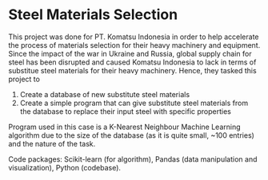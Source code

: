 # Steel Materials Selection

This project was done for PT. Komatsu Indonesia in order to help accelerate the process of materials selection for their heavy machinery and equipment. Since the impact of the war in Ukraine and Russia, global supply chain for steel has been disrupted and caused Komatsu Indonesia to lack in terms of substitue steel materials for their heavy machinery. Hence, they tasked this project to
  
  1. Create a database of new substitute steel materials 
  2. Create a simple program that can give substitute steel materials from the database to replace their input steel with specific properties

Program used in this case is a K-Nearest Neighbour Machine Learning algorithm due to the size of the database (as it is quite small, ~100 entries) and the nature of the task. 

Code packages: Scikit-learn (for algorithm), Pandas (data manipulation and visualization), Python (codebase).
